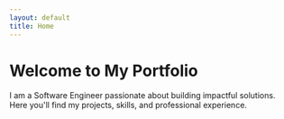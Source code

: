 ```yaml
---
layout: default
title: Home
---
```

# Welcome to My Portfolio

I am a Software Engineer passionate about building impactful solutions. Here you'll find my projects, skills, and professional experience.